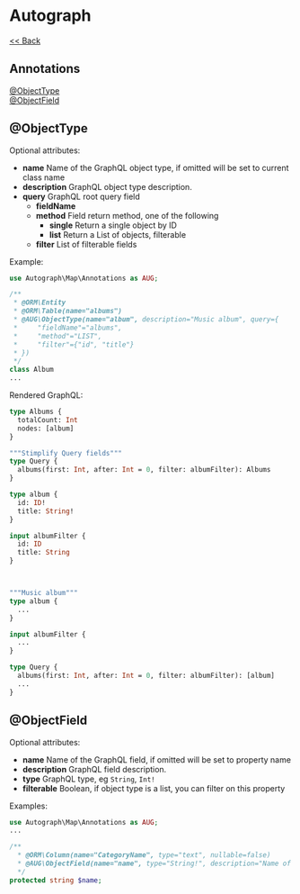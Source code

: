 # Autograph

[<< Back](../README.md)

## Annotations

[@ObjectType](Annotations.md#objecttype)<br />
[@ObjectField](Annotations.md#objectfield)<br />

## @ObjectType

Optional attributes:
* **name** Name of the GraphQL object type, if omitted will be set to current class name
* **description** GraphQL object type description.
* **query** GraphQL root query field
  * **fieldName**
  * **method** Field return method, one of the following   
    * **single**  Return a single object by ID
    * **list**    Return a List of objects, filterable
  * **filter** List of filterable fields

Example:

```php
use Autograph\Map\Annotations as AUG;

/**
 * @ORM\Entity
 * @ORM\Table(name="albums")
 * @AUG\ObjectType(name="album", description="Music album", query={
 *     "fieldName"="albums",
 *     "method"="LIST",
 *     "filter"={"id", "title"}
 * })
 */
class Album
...
```

Rendered GraphQL:
```graphql
type Albums {
  totalCount: Int
  nodes: [album]
}

"""Stimplify Query fields"""
type Query {
  albums(first: Int, after: Int = 0, filter: albumFilter): Albums
}

type album {
  id: ID!
  title: String!
}

input albumFilter {
  id: ID
  title: String
}



"""Music album"""
type album {
  ...
}

input albumFilter {
  ...
}

type Query {
  albums(first: Int, after: Int = 0, filter: albumFilter): [album]
  ...
}
```

## @ObjectField

Optional attributes:
* **name** Name of the GraphQL field, if omitted will be set to property name
* **description** GraphQL field description.
* **type** GraphQL type, eg `String`, `Int!`
* **filterable** Boolean, if object type is a list, you can filter on this property

Examples:

```php
use Autograph\Map\Annotations as AUG;
...

/**
  * @ORM\Column(name="CategoryName", type="text", nullable=false)
  * @AUG\ObjectField(name="name", type="String!", description="Name of category", filterable=true)
  */
protected string $name;
```



